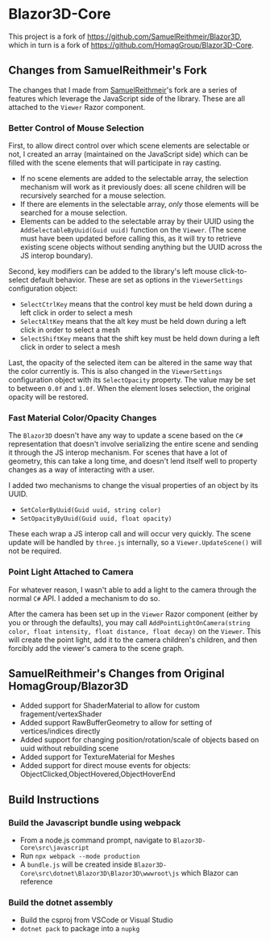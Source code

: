 # Blazor3D-Core

This project is a fork of https://github.com/SamuelReithmeir/Blazor3D, which in turn is a fork of https://github.com/HomagGroup/Blazor3D-Core.

## Changes from SamuelReithmeir's Fork

The changes that I made from [SamuelReithmeir](https://github.com/SamuelReithmeir)'s fork are a series of features which leverage the JavaScript side of the library.  These are all attached to the `Viewer` Razor component.

### Better Control of Mouse Selection

First, to allow direct control over which scene elements are selectable or not, I created an array (maintained on the JavaScript side) which can be filled with the scene elements that will participate in ray casting.

- If no scene elements are added to the selectable array, the selection mechanism will work as it previously does: all scene children will be recursively searched for a mouse selection.
- If there are elements in the selectable array, _only_ those elements will be searched for a mouse selection.
- Elements can be added to the selectable array by their UUID using the `AddSelectableByUuid(Guid uuid)` function on the `Viewer`. (The scene must have been updated before calling this, as it will try to retrieve existing scene objects without sending anything but the UUID across the JS interop boundary).

Second, key modifiers can be added to the library's left mouse click-to-select default behavior.  These are set as options in the `ViewerSettings` configuration object:

- `SelectCtrlKey` means that the control key must be held down during a left click in order to select a mesh
- `SelectAltKey` means that the alt key must be held down during a left click in order to select a mesh
- `SelectShiftKey` means that the shift key must be held down during a left click in order to select a mesh

Last, the opacity of the selected item can be altered in the same way that the color currently is. This is also changed in the `ViewerSettings` configuration object with its `SelectOpacity` property. The value may be set to between `0.0f` and `1.0f`. When the element loses selection, the original opacity will be restored.

### Fast Material Color/Opacity Changes

The `Blazor3D` doesn't have any way to update a scene based on the `C#` representation that doesn't involve serializing the entire scene and sending it through the JS interop mechanism.  For scenes that have a lot of geometry, this can take a long time, and doesn't lend itself well to property changes as a way of interacting with a user.

I added two mechanisms to change the visual properties of an object by its UUID.

- `SetColorByUuid(Guid uuid, string color)`
- `SetOpacityByUuid(Guid uuid, float opacity)`

These each wrap a JS interop call and will occur very quickly.  The scene update will be handled by `three.js` internally, so a `Viewer.UpdateScene()` will not be required.

### Point Light Attached to Camera

For whatever reason, I wasn't able to add a light to the camera through the normal `C#` API.  I added a mechanism to do so.

After the camera has been set up in the `Viewer` Razor component (either by you or through the defaults), you may call `AddPointLightOnCamera(string color, float intensity, float distance, float decay)` on the `Viewer`. This will create the point light, add it to the camera children's children, and then forcibly add the viewer's camera to the scene graph.


## SamuelReithmeir's Changes from Original HomagGroup/Blazor3D
* Added support for ShaderMaterial to allow for custom fragement/vertexShader
* Added support RawBufferGeometry to allow for setting of vertices/indices directly
* Added support for changing position/rotation/scale of objects based on uuid without rebuilding scene
* Added support for TextureMaterial for Meshes
* Added support for direct mouse events for objects: ObjectClicked,ObjectHovered,ObjectHoverEnd

## Build Instructions
### Build the Javascript bundle using webpack
* From a node.js command prompt, navigate to `Blazor3D-Core\src\javascript`
* Run `npx webpack --mode production`
* A `bundle.js` will be created inside `Blazor3D-Core\src\dotnet\Blazor3D\Blazor3D\wwwroot\js` which Blazor can reference

### Build the dotnet assembly 
* Build the csproj from VSCode or Visual Studio
* `dotnet pack` to package into a `nupkg`
